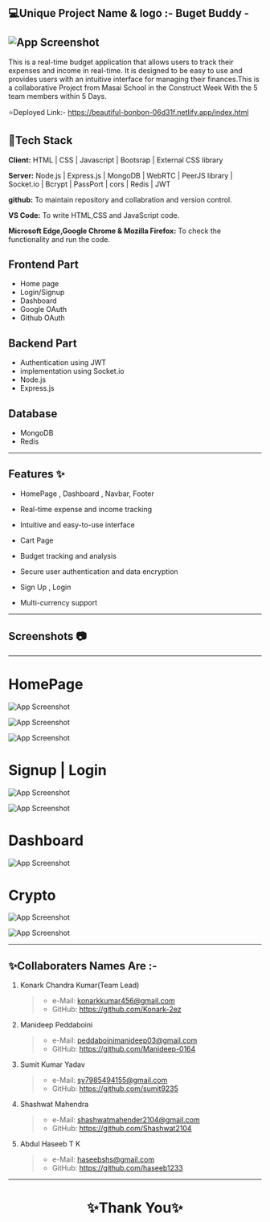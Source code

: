  💻Unique Project Name & logo :- Buget Buddy - <br> <br> ![App Screenshot](https://i.postimg.cc/GtfLQrkD/Budget-Bud.png)
---

This is a real-time budget application that allows users to track their expenses and income in real-time. It is designed to be easy to use and provides users with an intuitive interface for managing their finances.This is a collaborative Project from Masai School in the Construct Week With the 5 team members within 5 Days.




⭐Deployed Link:- https://beautiful-bonbon-06d31f.netlify.app/index.html




## 💫Tech Stack

**Client:** HTML | CSS | Javascript | Bootsrap | External CSS library

**Server:** Node.js | Express.js | MongoDB | WebRTC | PeerJS library | Socket.io | Bcrypt | PassPort | cors | Redis | JWT

**github:** To maintain repository and collabration and version control.

**VS Code:** To write HTML,CSS and JavaScript code.

**Microsoft Edge,Google Chrome & Mozilla Firefox:** To check the functionality and run the code.



## Frontend Part

- Home page
- Login/Signup
- Dashboard
- Google OAuth 
- Github OAuth

## Backend Part
- Authentication using JWT
- implementation using Socket.io
- Node.js
- Express.js

## Database  
 - MongoDB
 - Redis


---
## Features ✨

- HomePage , Dashboard  , Navbar, Footer

- Real-time expense and income tracking

- Intuitive and easy-to-use interface
- Cart Page

- Budget tracking and analysis

- Secure user authentication and data encryption

- Sign Up , Login 

- Multi-currency support

---
## Screenshots 📷
---

# HomePage

![App Screenshot](https://www.linkpicture.com/q/Screenshot-2023-05-13-112915.png)

![App Screenshot](https://www.linkpicture.com/q/Screenshot-2023-05-13-112943.png)

![App Screenshot](https://www.linkpicture.com/q/Screenshot-2023-05-13-113006.png)



# Signup | Login

![App Screenshot](https://i.postimg.cc/nV4fSFT1/Screenshot-2023-05-13-113112.png)

![App Screenshot](https://i.postimg.cc/7YZt1wRh/Screenshot-2023-05-13-113132.png)

# Dashboard 

![App Screenshot](https://i.postimg.cc/cLMhtJ7r/Screenshot-2023-05-13-113305.png)



# Crypto

![App Screenshot](https://i.postimg.cc/0NDV5QzW/Screenshot-2023-05-13-113033.png)

![App Screenshot](https://i.postimg.cc/gJf8T9yC/Screenshot-2023-05-13-113401.png)




---


## ✨Collaboraters Names Are :-

1. Konark Chandra Kumar(Team Lead)
   >    - e-Mail: konarkkumar456@gmail.com
   >    - GitHub: https://github.com/Konark-2ez


2. Manideep Peddaboini
   >    - e-Mail: peddaboinimanideep03@gmail.com
   >    - GitHub: https://github.com/Manideep-0164 


3. Sumit Kumar Yadav
   >    - e-Mail: sy7985494155@gmail.com
   >    - GitHub: https://github.com/sumit9235


4. Shashwat Mahendra
   >    - e-Mail: shashwatmahender2104@gmail.com
   >    - GitHub: https://github.com/Shashwat2104 


5. Abdul Haseeb T K
   >    - e-Mail:  haseebshs@gmail.com
   >    - GitHub: https://github.com/haseeb1233



----
<h1 align="center">✨Thank You✨</h1>
